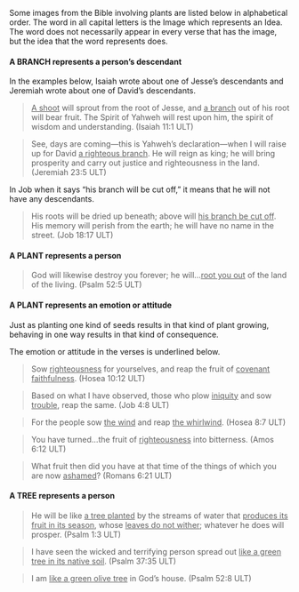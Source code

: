 

Some images from the Bible involving plants are listed below in alphabetical order. The word in all capital letters is the Image which represents an Idea. The word does not necessarily appear in every verse that has the image, but the idea that the word represents does.


#### A BRANCH represents a person’s descendant

In the examples below, Isaiah wrote about one of Jesse’s descendants and Jeremiah wrote about one of David’s descendants.
> <u>A shoot</u> will sprout from the root of Jesse, and <u>a branch</u> out of his root will bear fruit.
> The Spirit of Yahweh will rest upon him, the spirit of wisdom and understanding. (Isaiah 11:1 ULT)

> See, days are coming—this is Yahweh’s declaration—when I will raise up for David <u>a righteous branch</u>.
> He will reign as king; he will bring prosperity and carry out justice and righteousness in the land. (Jeremiah 23:5 ULT)

In Job when it says “his branch will be cut off,” it means that he will not have any descendants.

> His roots will be dried up beneath;
> above will <u>his branch be cut off</u>.
> His memory will perish from the earth;
> he will have no name in the street. (Job 18:17 ULT)


#### A PLANT represents a person

> God will likewise destroy you forever; he will…<u>root you out</u> of the land of the living. (Psalm 52:5 ULT)


#### A PLANT represents an emotion or attitude

Just as planting one kind of seeds results in that kind of plant growing, behaving in one way results in that kind of consequence.

The emotion or attitude in the verses is underlined below.
> Sow <u>righteousness</u> for yourselves, and reap the fruit of <u>covenant faithfulness</u>. (Hosea 10:12 ULT)

> Based on what I have observed, those who plow <u>iniquity</u> and sow <u>trouble</u>, reap the same. (Job 4:8 ULT) 

> For the people sow <u>the wind</u> and reap <u>the whirlwind</u>. (Hosea 8:7 ULT)

> You have turned…the fruit of <u>righteousness</u> into bitterness. (Amos 6:12 ULT) 

> What fruit then did you have at that time of the things of which you are now <u>ashamed</u>? (Romans 6:21 ULT)


#### A TREE represents a person

> He will be like <u>a tree planted</u> by the streams of water that <u>produces its fruit in its season</u>, whose <u>leaves do not wither</u>; whatever he does will prosper. (Psalm 1:3 ULT)

> I have seen the wicked and terrifying person spread out <u>like a green tree in its native soil</u>. (Psalm 37:35 ULT) 

> I am <u>like a green olive tree</u> in God’s house. (Psalm 52:8 ULT)
